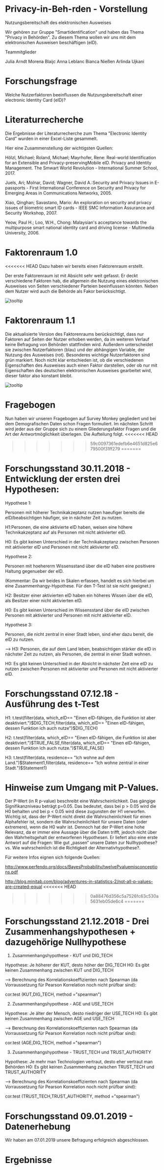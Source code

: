 # Privacy-in-Beh-rden - Vorstellung

Nutzungsbereitschaft des elektronischen Ausweises


Wir gehören zur Gruppe "Smartidentification" und haben das Thema "Privacy in Behörden". Zu diesem Thema wollen wir uns mit dem elektronischen Ausweisen beschäftigen (eID).

Teammitglieder

Julia Arndt
Morena Blaijc
Anna Leblanc
Bianca Nießen
Arlinda Ujkani

# Forschungsfrage

Welche Nutzerfaktoren beeinflussen die Nutzungsbereitschaft einer electronic Identity Card (eID)? 


# Literaturrecherche

Die Ergebnisse der Literaturrecherche zum Thema "Electronic Identity Card" wurden in einer Excel-Liste gesammelt.

Hier eine Zusammenstellung der wichtigsten Quellen:

Hölzl, Michael; Roland, Michael; Mayrhofer, Rene: Real-world Identification for an Extensible and Privacy-preservingMobile eID. Privacy and Identity Management. The Smwart World Revolution - International Summer School, 2017.

Juels, Ari; Molnar, David; Wagner, David A.:Security and Privacy Issues in E-passports - First International Conference on Security and Privacy for Emerging Areas in Communications Networks, 2005.

Xiao, Qinghan; Savastano, Mario: An exploration on security and privacy issues of biometric smart ID cards - IEEE SMC Information Assurance and Security Workshop, 2007.

Yeow, Paul H.; Loo, W.H., Chong: Malaysian's acceptance towards the multipurpose smart national identity card and driving license - Multimedia University, 2006.




# Faktorenraum 1.0

<<<<<<< HEAD
Dazu haben wir bereits einen Faktorenraum erstellt.


Der erste Faktorenraum ist mit Absicht sehr weit gefasst. Er deckt verschiedene Faktoren hab, die allgemein die Nutzung eines elektronischen Ausweises von Seiten verschiedener Parteien beeinflussen könnten. Neben dem Nutzer wird auch die Behörde als Fakor berücksichtigt.


![tooltip](Images/Faktorenraum.png) 

# Faktorenraum 1.1

Die aktualisierte Version des Faktorenraums berücksichtigt, dass nur Faktoren auf Seiten der Nutzer erhoben werden, da im weiteren Verlauf keine Befragung von Behörden stattfinden wird. Außerdem unterscheidet sie zwischen Nutzerfaktoren (blau) und der abhängigen Variable, der Nutzung des Ausweises (rot). Besonderes wichtige Nutzerfaktoren sind grün markiert. Noch nicht klar entschieden ist, ob die verschiedenen Eigenschaften des Ausweises auch einen Faktor darstellen, oder ob nur mit Eigenschaften des deutschen elektronischen Ausweises gearbeitet wird, dieser faktor also konstant bleibt.

![tooltip](Images/Faktorenraum_V2.png) 


# Fragebogen

Nun haben wir unseren Fragebogen auf Survey Monkey gegliedert und bei dem Demografischen Daten schon Fragen formuliert. Im nächsten Schritt wird jeder aus der Gruppe sich zu einem Gliederungsfaktor Fragen und die Art der Antwortmöglichkeit überlegen. Die Aufteilung folgt. 
<<<<<<< HEAD
>>>>>>> 59c0097361edefb6e4651d825e679500f31ff279
=======


# Forschungsstand 30.11.2018 - Entwicklung der ersten drei Hypothesen:

Hypothese 1:

Personen mit höherer Technikakzeptanz nutzen haeufiger bereits die eID/beabsichtigen häufiger, sie in nächster Zeit zu nutzen.


H1:Personen, die eine aktivierte eID haben, weisen eine höhere Technikakzeptanz auf als Personen mit nicht aktivierter eID.

H0: Es gibt keinen Unterschied in der Technikakzeptanz zwischen Personen mit aktivierter eID und Personen mit nicht aktivierter eID.

Hypothese 2:

Personen mit hoehererm Wissensstand über die eID haben eine positivere Haltung gegenueber der eID.

(Kommentar: Da wir beides in Skalen erfassen, handelt es sich hierbei um eine Zusammenhangy-Hypothese. Für den T-Test ist sie nicht geeignet.)

H2: Besitzer einer aktivierten eID haben ein höheres Wissen über die eID, als Besitzer einer nicht aktivierten eID.

H0: Es gibt keinen Unterschied im Wissensstand über die eID zwischen Personen mit aktivierter und Personen mit nicht aktivierter eID.

Hypothese 3: 

Personen, die nicht zentral in einer Stadt leben, sind eher dazu bereit, die eID zu nutzen.

--> H3: Personen, die auf dem Land leben, beabsichtigen stärker die eID in nächster Zeit zu nutzen, als Personen, die zentral in einer Stadt wohnen.

H0: Es gibt keinen Unterschied in der Absicht in nächster Zeit eine eID zu nutzen zwischen Personen mit aktivierter und Personen mit nicht aktivierter eID.


# Forschungsstand 07.12.18 - Ausführung des t-Test


H1:
t.test(filter(data, which_eID== "Einen eID-fähigen, die Funktion ist aber deaktiviert.")$DIG_TECH,filter(data, which_eID== "Einen eID-fähigen, dessen Funktion ich auch nutze")$DIG_TECH)


H2: 
t.test(filter(data, which_eID== "Einen eID-fähigen, die Funktion ist aber deaktiviert.")$TRUE_FALSE,filter(data, which_eID== "Einen eID-fähigen, dessen Funktion ich auch nutze.")$TRUE_FALSE)


H3: 
t.test(filter(data, residence== "Ich wohne auf dem Land.")$Statement1,filter(data, residence== "Ich wohne zentral in einer Stadt.")$Statement1)



# Hinweise zum Umgang mit P-Values.


Der P-Wert (in R p-value) beschreibt eine Wahrscheinlichkeit. Das gängige Signifikanzniveau beträgt p=0.05. Das bedeutet, dass bei p > 0.05 wird die H0 behalten und bei p < 0.05 wird diese zugunsten der H1 verworfen. Wichtig ist, dass der P-Wert nicht direkt die Wahrscheinlichkeit für einen Alphafehler ist, sondern die Wahrscheinlichkeit für unsere Daten (oder extremere), wenn die H0 wahr ist. Dennoch hat der P-Wert eine hohe Relevanz, da er immer eine Aussage über die Daten trifft, jedoch nicht über den Wahrheitsgehalt der entworfenen Hypothesen. Er liefert also eine erste Antwort auf die Fragen: Wie gut „passen“ unsere Daten zur Nullhypothese? vs. Wie wahrscheinlich ist die Richtigkeit der Alternativhypothese?.

Für weitere Infos eignen sich folgende Quellen:

http://www.perfendo.org/docs/BayesProbability/twelvePvaluemisconceptions.pdf

http://blog.minitab.com/blog/adventures-in-statistics-2/not-all-p-values-are-created-equal
<<<<<<< HEAD
>>>>>>> 0a88476d356c5a7526fc63c530a5631eb05de6c4
=======


# Forschungsstand 21.12.2018 - Drei Zusammenhangshypothesen + dazugehörige Nullhypothese

1. Zusammenhangshypothese - KUT und DIG_TECH

Hypothese: Je höherer der KUT, desto höher der DIG_TECH
H0: Es gibt keinen Zusammenhang zwischen KUT und DIG_TECH

--> Berechnung des Korrelationskoeffizienten nach Spearman (da Vorraussetzung für Pearson Korrelation noch nicht prüfbar sind):


cor.test (KUT,DIG_TECH, method ="spearman")


2. Zusammenhangshypothese - AGE und USE_TECH

Hypothese: Je älter der Mensch, desto niedriger der USE_TECH
H0: Es gibt keinen Zusammenhang zwischen AGE und USE_TECH

--> Berechnung des Korrelationskoeffizienten nach Spearman (da Vorraussetzung für Pearson Korrelation noch nicht prüfbar sind):


cor.test (AGE,DIG_TECH, method ="spearman")


3. Zusammenhangshypothese - TRUST_TECH und TRUST_AUTHORITY

Hypothese: Je mehr man Technologien vertraut, desto eher vertraut man Behörden
H0: Es gibt keinen Zusammenhang zwischen TRUST_TECH und TRUST_AUTHORITY

--> Berechnung des Korrelationskoeffizienten nach Spearman (da Vorraussetzung für Pearson Korrelation noch nicht prüfbar sind):


cor.test (TRUST_TECH,TRUST_AUTHORITY, method ="spearman")


# Forschungsstand 09.01.2019 - Datenerhebung

Wir haben am 07.01.2019 unsere Befragung erfolgreich abgeschlossen. 

# Ergebnisse 

